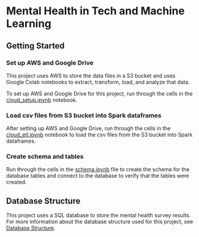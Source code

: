 # Mental Health in Tech and Machine Learning

## Getting Started

### Set up AWS and Google Drive

This project uses AWS to store the data files in a S3 bucket and uses Google Colab notebooks to extract, transform, load, and analyze that data.

To set up AWS and Google Drive for this project, run through the cells in the [cloud_setup.ipynb](./cloud_setup.ipynb) notebook.

### Load csv files from S3 bucket into Spark dataframes

After setting up AWS and Google Drive, run through the cells in the [cloud_etl.ipynb](./cloud_etl.ipynb) notebook to load the csv files from the S3 bucket into Spark dataframes.

### Create schema and tables

Run through the cells in the [schema.ipynb](./schema.ipynb) file to create the schema for the database tables and connect to the database to verify that the tables were created.

## Database Structure

This project uses a SQL database to store the mental health survey results. For more information about the database structure used for this project, see [Database Structure](./docs/database.md).

